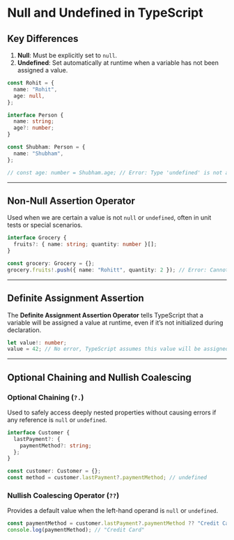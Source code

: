 # Null and Undefined in TypeScript

## Key Differences

1. **Null**: Must be explicitly set to `null`.
2. **Undefined**: Set automatically at runtime when a variable has not been assigned a value.

```typescript
const Rohit = {
  name: "Rohit",
  age: null,
};

interface Person {
  name: string;
  age?: number;
}

const Shubham: Person = {
  name: "Shubham",
};

// const age: number = Shubham.age; // Error: Type 'undefined' is not assignable to type 'number'.
```

---

## Non-Null Assertion Operator

Used when we are certain a value is not `null` or `undefined`, often in unit tests or special scenarios.

```typescript
interface Grocery {
  fruits?: { name: string; quantity: number }[];
}

const grocery: Grocery = {};
grocery.fruits!.push({ name: "Rohitt", quantity: 2 }); // Error: Cannot read properties of undefined.
```

---

## Definite Assignment Assertion

The **Definite Assignment Assertion Operator** tells TypeScript that a variable will be assigned a value at runtime, even if it’s not initialized during declaration.

```typescript
let value!: number;
value = 42; // No error, TypeScript assumes this value will be assigned.
```

---

## Optional Chaining and Nullish Coalescing

### Optional Chaining (`?.`)

Used to safely access deeply nested properties without causing errors if any reference is `null` or `undefined`.

```typescript
interface Customer {
  lastPayment?: {
    paymentMethod?: string;
  };
}

const customer: Customer = {};
const method = customer.lastPayment?.paymentMethod; // undefined
```

### Nullish Coalescing Operator (`??`)

Provides a default value when the left-hand operand is `null` or `undefined`.

```typescript
const paymentMethod = customer.lastPayment?.paymentMethod ?? "Credit Card";
console.log(paymentMethod); // "Credit Card"
```
